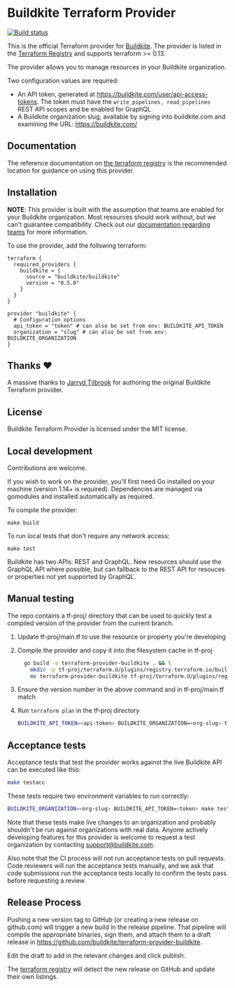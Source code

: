 # Buildkite Terraform Provider

[![Build status](https://badge.buildkite.com/7224047dadf711cab2facd75939ea39848850d7c5c5a765acd.svg?branch=main)](https://buildkite.com/buildkite/terraform-provider-buildkite-main)

This is the official Terraform provider for [Buildkite](https://buildkite.com). The provider is listed in the [Terraform Registry](https://registry.terraform.io/) and supports terraform >= 0.13.

The provider allows you to manage resources in your Buildkite organization.

Two configuration values are required:

-   An API token, generated at https://buildkite.com/user/api-access-tokens. The
    token must have the `write_pipelines, read_pipelines` REST API scopes and be enabled for GraphQL
-   A Buildkite organization slug, available by signing into buildkite.com and
    examining the URL: https://buildkite.com/<org-slug>

## Documentation

The reference documentation on [the terraform registry](https://registry.terraform.io/providers/buildkite/buildkite/latest/docs)
is the recommended location for guidance on using this provider.

## Installation

**NOTE**: This provider is built with the assumption that teams are enabled for your Buildkite organization. Most resources should work without, but we can't guarantee compatibility. Check out our [documentation regarding teams](https://buildkite.com/docs/pipelines/permissions#permissions-with-teams) for more information.

To use the provider, add the following terraform:

```hcl
terraform {
  required_providers {
    buildkite = {
      source = "buildkite/buildkite"
      version = "0.5.0"
    }
  }
}

provider "buildkite" {
  # Configuration options
  api_token = "token" # can also be set from env: BUILDKITE_API_TOKEN
  organization = "slug" # can also be set from env: BUILDKITE_ORGANIZATION
}
```

## Thanks :heart:

A massive thanks to [Jarryd Tilbrook](https://github.com/jradtilbrook) for authoring the original Buildkite Terraform provider.

## License

Buildkite Terraform Provider is licensed under the MIT license.

## Local development

Contributions are welcome.

If you wish to work on the provider, you'll first need Go installed on your machine (version 1.14+ is required). Dependencies are managed via gomodules and installed automatically as required.

To compile the provider:

    make build

To run local tests that don't require any network access:

    make test

Buildkite has two APIs: REST and GraphQL. New resources should use the GraphQL API where possible, but can fallback to the REST API for resouces or properties not yet supported by GraphQL.

## Manual testing

The repo contains a tf-proj/ directory that can be used to quickly test a compiled version of the provider from the current branch.

1. Update tf-proj/main.tf to use the resource or property you're developing
2. Compile the provider and copy it into the filesystem cache in tf-proj

    ```bash
      go build -o terraform-provider-buildkite . && \
        mkdir -p tf-proj/terraform.d/plugins/registry.terraform.io/buildkite/buildkite/0.5.0/$(arch)/ && \
        mv terraform-provider-buildkite tf-proj/terraform.d/plugins/registry.terraform.io/buildkite/buildkite/0.5.0/$(arch)/
    ```

3. Ensure the version number in the above command and in tf-proj/main.tf match
4. Run `terraform plan` in the tf-proj directory

    ```bash
    BUILDKITE_API_TOKEN=<api-token> BUILDKITE_ORGANIZATION=<org-slug> terraform plan
    ```

## Acceptance tests

Acceptance tests that test the provider works against the live Buildkite API can be executed like this:

```bash
make testacc
```

These tests require two environment variables to run correctly:

```bash
BUILDKITE_ORGANIZATION=<org-slug> BUILDKITE_API_TOKEN=<token> make testacc
```

Note that these tests make live changes to an organization and probably
shouldn't be run against organizations with real data. Anyone actively
developing features for this provider is welcome to request a test organization
by contacting support@buildkite.com.

Also note that the CI process will not run acceptance tests on pull requests.
Code reviewers will run the acceptance tests manually, and we ask that code
submissions run the acceptance tests locally to confirm the tests pass before
requesting a review.

## Release Process

Pushing a new version tag to GitHub (or creating a new release on github.com)
will trigger a new build in the release pipeline. That pipeline will compile
the appropriate binaries, sign them, and attach them to a draft release in
https://github.com/buildkite/terraform-provider-buildkite.

Edit the draft to add in the relevant changes and click publish.

The [terraform registry](https://registry.terraform.io) will detect the new
release on GitHub and update their own listings.
